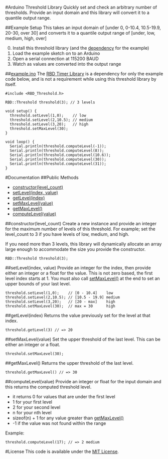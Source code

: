 #Arduino Threshold Library
Quickly set and check an arbitrary number of thresholds. Provide an input domain and this library will convert it to a quantile output range.

##Example Setup
This takes an input domain of [under 0, 0-10.4, 10.5-19.9, 20-30, over 30] and converts it to a quantile output range of [under, low, medium, high, over]

0. Install this threshold library (and the [dependency](https://github.com/alextaujenis/RBD_Timer) for the example)
0. Load the example sketch on to an Arduino
0. Open a serial connection at 115200 BAUD
0. Watch as values are converted into the output range

##[example.ino](https://github.com/alextaujenis/RBD_Threshold/blob/master/example/example.ino)
The [RBD Timer Library](https://github.com/alextaujenis/RBD_Timer) is a dependency for only the example code below, and is not a requirement while using this threshold library by itself.

    #include <RBD_Threshold.h>

    RBD::Threshold threshold(3); // 3 levels

    void setup() {
      threshold.setLevel(1,0);    // low
      threshold.setLevel(2,10.5); // medium
      threshold.setLevel(3,20);   // high
      threshold.setMaxLevel(30);
    }

    void loop() {
      Serial.println(threshold.computeLevel(-1));
      Serial.println(threshold.computeLevel(8));
      Serial.println(threshold.computeLevel(10.6));
      Serial.println(threshold.computeLevel(30));
      Serial.println(threshold.computeLevel(31));
    }

#Documentation
##Public Methods

* [constructor(level\_count)](#constructorlevel_count)
* [setLevel(index, value)](#setlevelindex-value)
* [getLevel(index)](#getlevelindex)
* [setMaxLevel(value)](#setmaxlevelvalue)
* [getMaxLevel()](#getmaxlevel)
* [computeLevel(value)](#computelevelvalue)

##constructor(level\_count)
Create a new instance and provide an integer for the maximum number of levels of this threshold. For example; set the level\_count to 3 if you have levels of low, medium, and high.

If you need more than 3 levels, this library will dynamically allocate an array large enough to accommodate the size you provide the constructor.

    RBD::Threshold threshold(3);

##setLevel(index, value)
Provide an integer for the index, then provide either an integer or a float for the value. This is not zero based, the first level index starts at 1. You must also call [setMaxLevel()](#setmaxlevelvalue) at the end to set an upper bounds of your last level.

    threshold.setLevel(1,0);    // [0 - 10.4]    low
    threshold.setLevel(2,10.5); // [10.5 - 19.9] medium
    threshold.setLevel(3,20);   // [20 - max]    high
    threshold.setMaxLevel(30);  // max = 30      high

##getLevel(index)
Returns the value previously set for the level at that index.

    threshold.getLevel(3) // => 20

##setMaxLevel(value)
Set the upper threshold of the last level. This can be either an integer or a float.

    threshold.setMaxLevel(30);

##getMaxLevel()
Returns the upper threshold of the last level.

    threshold.getMaxLevel() // => 30

##computeLevel(value)
Provide an integer or float for the input domain and this returns the computed threshold level.

* it returns 0 for values that are under the first level
* 1 for your first level
* 2 for your second level
* n for your nth level
* sizeof(n) + 1 for any value greater than [getMaxLevel()](#getmaxlevel)
* -1 if the value was not found within the range

Example:

    threshold.computeLevel(17); // => 2 medium

#License
This code is available under the [MIT License](http://opensource.org/licenses/mit-license.php).